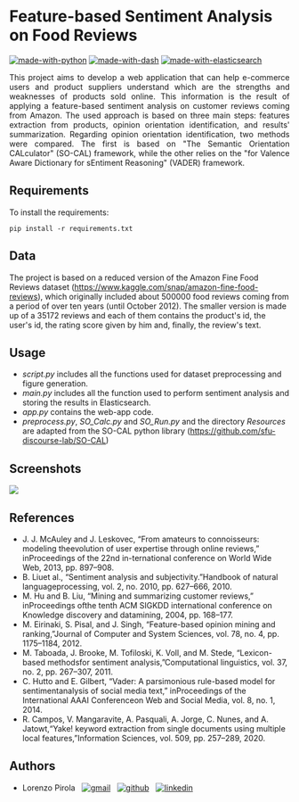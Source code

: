# Feature-based Sentiment Analysis on Food Reviews
[![made-with-python](https://img.shields.io/badge/MADE%20WITH-Python-3776AB?style=for-the-badge&logo=python&logoColor=white)](https://www.python.org/)
[![made-with-dash](https://img.shields.io/badge/MADE%20WITH-Dash%20-%23EE4D2A.svg?&style=for-the-badge&logo=Plotly&logoColor=white)](https://plotly.com/dash/)
[![made-with-elasticsearch](https://img.shields.io/badge/MADE%20WITH-Elasticsearch%20-%2312D833.svg?&style=for-the-badge&logo=Elasticsearch&logoColor=white)](https://www.elastic.co/elasticsearch/)


<div align="justify">
This project aims to develop a web application that can help e-commerce users and product suppliers understand which are the strengths and weaknesses of products sold online. This information is the result of applying a feature-based sentiment analysis on customer reviews coming from Amazon. The used approach is based on three main steps: features extraction from products, opinion orientation identification, and results' summarization. Regarding opinion orientation identification, two methods were compared. The first is based on "The Semantic Orientation CALculator" (SO-CAL) framework, while the other relies on the "for Valence Aware Dictionary for sEntiment Reasoning" (VADER) framework.
</div>

## Requirements
To install the requirements:

    pip install -r requirements.txt

## Data
The project is based on a reduced version of the Amazon Fine Food Reviews dataset (https://www.kaggle.com/snap/amazon-fine-food-reviews), which originally included about 500000 food reviews coming from a period of over ten years (until October 2012).
The smaller version is made up of a 35172 reviews and each of them contains the product's id, the user's id, the rating score given by him and, finally, the review's text.


## Usage
* <i>script.py</i> includes all the functions used for dataset preprocessing and figure generation.
* <i>main.py</i> includes all the function used to perform sentiment analysis and storing the results in Elasticsearch.
* <i>app.py</i> contains the web-app code.
* <i>preprocess.py</i>, <i>SO_Calc.py</i> and <i>SO_Run.py</i> and the directory <i>Resources</i> are adapted from the SO-CAL python library (https://github.com/sfu-discourse-lab/SO-CAL)


## Screenshots

<div aling="center">
<img src="https://user-images.githubusercontent.com/62723502/123303598-40ede600-d51e-11eb-8344-65d949d67fc8.png"></img>
</div>

## References


* J.  J.  McAuley  and  J.  Leskovec,  “From  amateurs  to  connoisseurs:   modeling  theevolution of user expertise through online reviews,” inProceedings of the 22nd in-ternational conference on World Wide Web, 2013, pp. 897–908.
* B. Liuet al., “Sentiment analysis and subjectivity.”Handbook of natural languageprocessing, vol. 2, no. 2010, pp. 627–666, 2010.
* M. Hu and B. Liu, “Mining and summarizing customer reviews,” inProceedings ofthe tenth ACM SIGKDD international conference on Knowledge discovery and datamining, 2004, pp. 168–177.
* M. Eirinaki, S. Pisal, and J. Singh, “Feature-based opinion mining and ranking,”Journal of Computer and System Sciences, vol. 78, no. 4, pp. 1175–1184, 2012. 
* M. Taboada, J. Brooke, M. Tofiloski, K. Voll, and M. Stede, “Lexicon-based methodsfor sentiment analysis,”Computational linguistics, vol. 37, no. 2, pp. 267–307, 2011.
* C. Hutto and E. Gilbert, “Vader:  A parsimonious rule-based model for sentimentanalysis of social media text,” inProceedings of the International AAAI Conferenceon Web and Social Media, vol. 8, no. 1, 2014.
* R.  Campos,  V.  Mangaravite,  A.  Pasquali,  A.  Jorge,  C.  Nunes,  and  A.  Jatowt,“Yake!   keyword  extraction  from  single  documents  using  multiple  local  features,”Information Sciences, vol. 509, pp. 257–289, 2020.

## Authors
* Lorenzo Pirola &nbsp;
[![gmail](https://img.shields.io/badge/Gmail-D14836?style=flat-square&logo=gmail&logoColor=white)](mailto:l.pirola13@campus.unimib.it) &nbsp;
[![github](https://img.shields.io/badge/GitHub-100000?style=flat-square&logo=github&logoColor=white)](https://github.com/lpirola13) &nbsp;
[![linkedin](https://img.shields.io/badge/LinkedIn-0077B5?style=flat-square&logo=linkedin&logoColor=white)](https://www.linkedin.com/in/lorenzo-pirola-230275197/)
